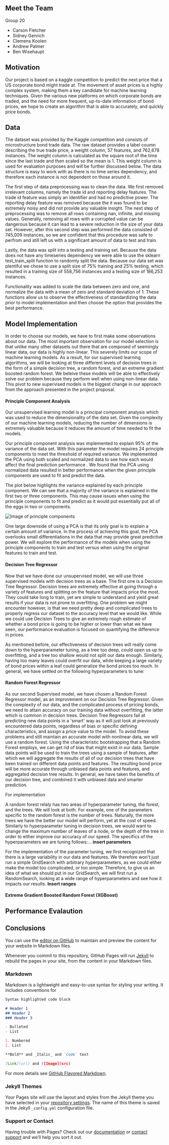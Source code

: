 ## Meet the Team
Group 20
- Carson Fletcher
- Sidney Genrich
- Clemens Koolen 
- Andrew Palmer
- Ben Wisehaupt

## Motivation
Our project is based on a kaggle competition to predict the next price that a US corporate bond might trade at. The movement of asset prices is a highly complex system, making them a key candidate for machine learning techniques. Given the various new platforms on which corporate bonds are traded, and the need for more frequent, up-to-date information of bond prices, we hope to create an algorithm that is able to accurately, and quickly price bonds.

## Data
The dataset was provided by the Kaggle competition and consists of microstructure bond trade data. The raw dataset provides a label coumn describing the true trade price, a weight column, 57 features, and 762,678 instances. The weight column is  calculated as the square root of the time since the last trade and then scaled so the mean is 1. This weight column is used for evaluation purposes and will be further discussed below. The data structure is easy to work with as there is no time series dependency, and therefore each instance is not dependent on those around it.

The first step of data preprocessing was to clean the data. We first removed irrelevant columns, namely the trade id and reporting delay features. The trade id feature was simply an identifier and had no predictive power. The reporting delay feature was removed because the it was found to be extremely noisy and did not provide any valuable insight. The next step of preprocessing was to remove all rows containing nan, infinite, and missing values. Generally, removing all rows with a corrupted value can be dangerous because it can lead to a severe reduction in the size of your data set. However, after this second step was performed the data consisted of 745,009 instances, so we are confident that this procedure was safe to perfrom and still left us with a significant amount of data to test and train.

Lastly, the data was split into a testing and training set. Because the data does not have any timeseries dependency we were able to use the sklearn test_train_split function to randomly split the data.  Because our data set was plentiful we chose to use a split size of 75% training and 25% testing, which resulted in a training size of 558,756 instances and a testing size of 186,253 instances. 

Functionality was added to scale the data between zero and one, and normalize the data with a mean of zero and standard deviation of 1. These functions allow us to observe the effectiveness of standardizing the data prior to model implementation and then choose the option that provides the best performance.

## Model Implementation

In order to choose our models, we have to first make some observations about our data. The most important observation for our model selection is that unlike many other datasets out there that are composed of seemingly linear data, our data is highly non-linear. This severely limits our scope of machine learning models. As a result, for our supervised learning algorithms, we will be looking at three different levels of decision trees in the form of a simple decision tree, a random forest, and an extreme gradient boosted random forest. We beleive these models will be able to effectively solve our problem because they perform well when using non-linear data. This pivot to new supervised models is the biggest change in our approach from the approach presented in the project proposal.

#### Principle Component Analysis
Our unsupervised learning model is a principal component analysis which was used to reduce the dimensionality of the data set. Given the complexity of our machine learning models, reducing the number of dimensions is extremely valuable because it reduces the amount of time needed to fit the models.

Our principle component analysis was implemented to explain 95% of the variance of the data set. With this parameter the model requires 24 principle components to meet the threshold of required variance. We implemented the PCA using both scaled and normalized data to see how each would affect the final prediction performance . We found that the PCA using normalized data resulted in better performance when the given principle components are used to fit and predict the data.

The plot below highlights the variance explained by each principle component. We can see that a majority of the variance is explained in the first two or three components. This may cause issues when using the principle components to fit and predict as it would put essentially put all of the eggs in two or components. 

![Image of principle components](https://raw.githubusercontent.com/cfletcher33/MLFinalProject/master/PCA.png)

One large downside of using a PCA is that its only goal is to explain a certain amount of variance. In the process of achieving this goal, the PCA overlooks small differentiations in the data that may provide great predictive power.  We will explore the performance of the models when using the principle components to train and test versus when using the original features to train and test.



#### Decision Tree Regressor

Now that we have done our unsupervised model, we will use three supervised models with decision trees as a base. The first one is a Decision Tree Regressor. Decision trees are extremely effective at going through a variety of features and splitting on the feature that impacts price the most. They could take long to train, yet are simple to understand and yield great results if your data is not prone to overfitting. One problem we might encounter however, is that we need pretty deep and complicated trees to properly regress our dataset to the accuracy level that we would like. While we could use Decision Trees to give an extremely rough estimate of whether a bond price is going to be higher or lower than what we have seen, our performance evaluation is focused on quantifying the difference in prices.

As mentioned before, our effectiveness of decision trees will really come down to the hyperparameter tuning, as a tree too deep, could open us up to overfitting, and a tree too shallow would not split our data enough. Similarly, having too many leaves could overfit our data, while keeping a large variety of bond prices within a leaf could generalize the bond prices too much. In general, we have settled on the following hyperparameters to tune:


#### Random Forest Regressor

As our second Supervised model, we have chosen a Random Forest Regressor model, as an improvement on our Decision Tree Regressor. Given the complexity of our data, and the complicated process of pricing bonds, we need to attain accuracy on our training data without overfitting, the latter which is common in decision trees. Decision Tree Regressors fail at predicting new data points in a 'smart' way as it will just look at previously encountered data points, regardless of bias or specific defining characteristics, and assign a price value to the model. To avoid these problems and still maintain an accurate model with nonlinear data, we will use a random forest. Using the characteristic bootstrapping that a Random Forest employs, we can get rid of bias that might exist in our data. Sample data points will be used to train the trees using a sample of features, after which we will aggregate the results of all of our decision trees that have been trained on different data points and features. The resulting bond price will be more accurate through unbiased data points and features, and aggregated decision tree results. In general, we have taken the benefits of our decision tree, and combined it with unbiased data and smarter prediction.

For implementation

A random forest relaly has two areas of hyperparameter tuning, the forest, and the trees. We will look at both. For example, one of the parameters specific to the random forest is the number of trees. Naturally, the more trees we have the better our model will perform, yet at the cost of speed. Similarly to hyperparameter tuning in decision trees, we would want to change the maximum number of leaves of a node, or the depth of the tree in order to either improve our accuracy of our speed. The specifics of the hyperparameters we are tuning follows:... **insert parameters**

For the implementation of the parameter tuning, we first recognized that there is a large variability in our data and features. We therefore won't just run a simple GridSearch with arbitrary hyperparameters, as we could either make the model too complicated, or too simple. Therefore, to give us an idea of what we should put in our GridSearch, we will first run a RandomSearch, looking at a wide range of hyperparameters and see how it impacts our results. **Insert ranges**




#### Extreme Gradient Boosted Random Forest (XGBoost)



## Performance Evalaution

## Conclusions





You can use the [editor on GitHub](https://github.com/cfletcher33/cfletcher33.github.io/edit/master/index.md) to maintain and preview the content for your website in Markdown files.

Whenever you commit to this repository, GitHub Pages will run [Jekyll](https://jekyllrb.com/) to rebuild the pages in your site, from the content in your Markdown files.

### Markdown

Markdown is a lightweight and easy-to-use syntax for styling your writing. It includes conventions for

```markdown
Syntax highlighted code block

# Header 1
## Header 2
### Header 3

- Bulleted
- List

1. Numbered
2. List

**Bold** and _Italic_ and `Code` text

[Link](url) and ![Image](src)
```

For more details see [GitHub Flavored Markdown](https://guides.github.com/features/mastering-markdown/).

### Jekyll Themes

Your Pages site will use the layout and styles from the Jekyll theme you have selected in your [repository settings](https://github.com/cfletcher33/cfletcher33.github.io/settings). The name of this theme is saved in the Jekyll `_config.yml` configuration file.

### Support or Contact

Having trouble with Pages? Check out our [documentation](https://help.github.com/categories/github-pages-basics/) or [contact support](https://github.com/contact) and we’ll help you sort it out.
